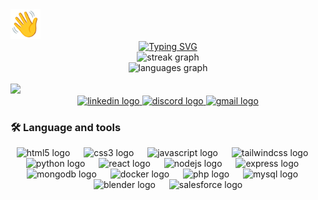 <div align="left">
<img src="source/512.gif" width="48" height="48" autoplay"/>
</div>
<div align="center">
<a href="https://git.io/typing-svg"><img src="https://readme-typing-svg.demolab.com?font=Mogra&size=27&letterSpacing=0.6px&pause=1000&color=F7A32C&background=3AFFCF00&multiline=true&repeat=false&random=true&width=474&height=125&lines=Hi+I'M+DEEPAK" alt="Typing SVG" /></a>
</div>

<div align="center">
  <img src="https://streak-stats.demolab.com?user=dheepaky&locale=en&mode=daily&theme=rose_pine&hide_border=false&border_radius=7&order=10" height="450" alt="streak graph"  />
</div>

<div align="center">
  <img src="https://github-readme-stats.vercel.app/api/top-langs?username=dheepaky&locale=en&hide_title=false&layout=compact&card_width=320&langs_count=8&theme=rose_pine&hide_border=false" height="145" alt="languages graph"  />
</div>

<br clear="both">
<div align="left">
  <img src="https://visitor-badge.laobi.icu/badge?page_id=dheepaky.dheepaky&right_color=steelblue&left_text=Visitors"  />
</div>

<div align="center">
  <a href="https://www.linkedin.com/in/dheepaky" target="_blank">
    <img src="https://img.shields.io/static/v1?message=LinkedIn&logo=linkedin&label=&color=0077B5&logoColor=white&labelColor=&style=for-the-badge" height="25" alt="linkedin logo"  />
  </a>
  <a href="https://discord.gg/EvsfvYab" target="_blank">
    <img src="https://img.shields.io/static/v1?message=Discord&logo=discord&label=&color=7289DA&logoColor=white&labelColor=&style=for-the-badge" height="25" alt="discord logo"  />
  </a>
  <a href="mailto:dhee3257@gmail.com" target="_blank">
    <img src="https://img.shields.io/static/v1?message=Gmail&logo=gmail&label=&color=D14836&logoColor=white&labelColor=&style=for-the-badge" height="25" alt="gmail logo"  />
  </a>
</div>


<h3 align="left">🛠 Language and tools</h3>
<div align="center">
  <img src="https://skillicons.dev/icons?i=html" height="40" alt="html5 logo"  />
  <img width="14" />
  <img src="https://skillicons.dev/icons?i=css" height="40" alt="css3 logo"  />
  <img width="14" />
  <img src="https://skillicons.dev/icons?i=js" height="40" alt="javascript logo"  />
  <img width="14" />
  <img src="https://skillicons.dev/icons?i=tailwind" height="40" alt="tailwindcss logo"  />
  <img width="14" />
  <img src="https://skillicons.dev/icons?i=py" height="40" alt="python logo"  />
  <img width="14" />
  <img src="https://skillicons.dev/icons?i=react" height="40" alt="react logo"  />
  <img width="14" />
  <img src="https://skillicons.dev/icons?i=nodejs" height="40" alt="nodejs logo"  />
  <img width="14" />
  <img src="https://skillicons.dev/icons?i=express" height="40" alt="express logo"  />
  <img width="14" />
  <img src="https://skillicons.dev/icons?i=mongodb" height="40" alt="mongodb logo"  />
  <img width="14" />
  <img src="https://skillicons.dev/icons?i=docker" height="40" alt="docker logo"  />
  <img width="14" />
  <img src="https://skillicons.dev/icons?i=php" height="40" alt="php logo"  />
  <img width="14" />
  <img src="https://cdn.jsdelivr.net/gh/devicons/devicon/icons/mysql/mysql-original.svg" height="40" alt="mysql logo"  />
  <img width="14" />
  <img src="https://cdn.jsdelivr.net/gh/devicons/devicon/icons/blender/blender-original.svg" height="40" alt="blender logo"  />
  <img width="14" />
  <img src="https://cdn.jsdelivr.net/gh/devicons/devicon/icons/salesforce/salesforce-original.svg" height="40" alt="salesforce logo"  />
</div>
